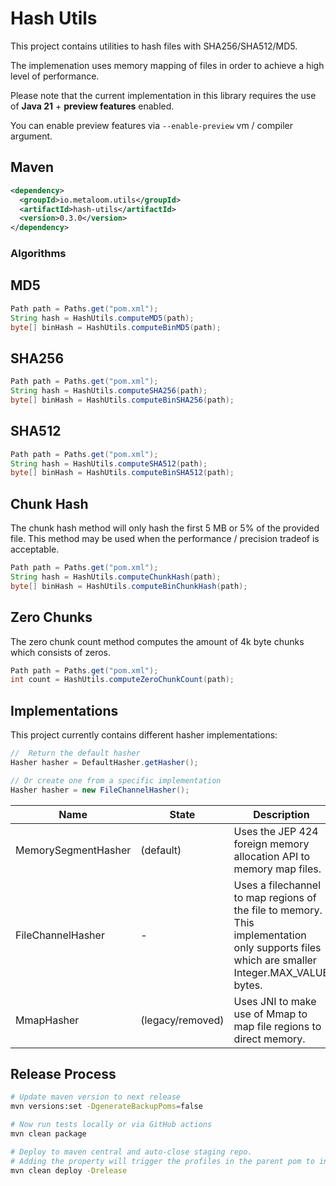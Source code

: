 # Hash Utils

This project contains utilities to hash files with SHA256/SHA512/MD5.

The implemenation uses memory mapping of files in order to achieve a high level of performance.

Please note that the current implementation in this library requires the use of __Java 21__ + __preview features__ enabled.

You can enable preview features via `--enable-preview` vm / compiler argument.

## Maven

```xml
<dependency>
  <groupId>io.metaloom.utils</groupId>
  <artifactId>hash-utils</artifactId>
  <version>0.3.0</version>
</dependency>
```

### Algorithms

## MD5

```java
Path path = Paths.get("pom.xml");
String hash = HashUtils.computeMD5(path);
byte[] binHash = HashUtils.computeBinMD5(path);
```

## SHA256

```java
Path path = Paths.get("pom.xml");
String hash = HashUtils.computeSHA256(path);
byte[] binHash = HashUtils.computeBinSHA256(path);
```

## SHA512

```java
Path path = Paths.get("pom.xml");
String hash = HashUtils.computeSHA512(path);
byte[] binHash = HashUtils.computeBinSHA512(path);
```

## Chunk Hash

The chunk hash method will only hash the first 5 MB or 5% of the provided file. This method may be used when the performance / precision tradeof is acceptable.

```java
Path path = Paths.get("pom.xml");
String hash = HashUtils.computeChunkHash(path);
byte[] binHash = HashUtils.computeBinChunkHash(path);
```

## Zero Chunks

The zero chunk count method computes the amount of 4k byte chunks which consists of zeros.

```java
Path path = Paths.get("pom.xml");
int count = HashUtils.computeZeroChunkCount(path);
```

## Implementations

This project currently contains different hasher implementations:

```java
//  Return the default hasher
Hasher hasher = DefaultHasher.getHasher();

// Or create one from a specific implementation
Hasher hasher = new FileChannelHasher();
```

| Name                   | State             |            Description  |
|------------------------|-------------------|-------------------------|
| MemorySegmentHasher    | (default)         | Uses the JEP 424 foreign memory allocation API to memory map files.              
| FileChannelHasher      | -                 | Uses a filechannel to map regions of the file to memory. This implementation only supports files which are smaller Integer.MAX_VALUE bytes.  |
| MmapHasher             | (legacy/removed)  | Uses JNI to make use of Mmap to map file regions to direct memory.                                                                    |


## Release Process

```bash
# Update maven version to next release
mvn versions:set -DgenerateBackupPoms=false

# Now run tests locally or via GitHub actions
mvn clean package

# Deploy to maven central and auto-close staging repo. 
# Adding the property will trigger the profiles in the parent pom to include gpg,javadoc...
mvn clean deploy -Drelease
```
